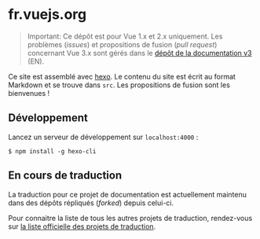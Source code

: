 # fr.vuejs.org

> Important: Ce dépôt est pour Vue 1.x et 2.x uniquement. Les problèmes (*issues*) et propositions de fusion (*pull request*) concernant Vue 3.x sont gérés dans le [dépôt de la documentation v3](https://github.com/vuejs/docs-next) (EN).

Ce site est assemblé avec [hexo](http://hexo.io/). Le contenu du site est écrit au format Markdown et se trouve dans `src`. Les propositions de fusion sont les bienvenues !

## Développement

Lancez un serveur de développement sur `localhost:4000` :

```
$ npm install -g hexo-cli
```

## En cours de traduction

La traduction pour ce projet de documentation est actuellement maintenu dans des dépôts répliqués (*forked*) depuis celui-ci.

Pour connaitre la liste de tous les autres projets de traduction, rendez-vous sur [la liste officielle des projets de traduction](https://github.com/vuejs/vuejs.org#on-translations).